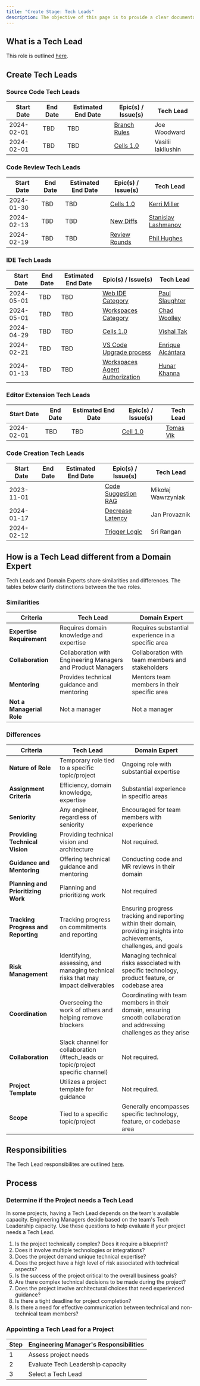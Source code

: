 ```yaml
---
title: "Create Stage: Tech Leads"
description: The objective of this page is to provide a clear documentation of the responsibilities and attributes associated with the role of a tech lead within the Create Stage.
---
```


## What is a Tech Lead
This role is outlined [here](https://handbook.gitlab.com/handbook/engineering/ic-leadership/tech-lead/#the-tech-lead-role).


##  Create Tech Leads

### Source Code Tech Leads

| Start Date | End Date | Estimated End Date | Epic(s) / Issue(s)     | Tech Lead  |
|------------|----------|--------------------|-------------------------|------------|
| 2024-02-01 | TBD | TBD       | [Branch Rules](https://gitlab.com/groups/gitlab-org/-/epics/12492)      | Joe Woodward |
| 2024-02-01 | TBD | TBD       | [Cells 1.0](https://gitlab.com/gitlab-org/gitlab/-/issues/434974)      | Vasilii Iakliushin  |

### Code Review Tech Leads

| Start Date | End Date | Estimated End Date | Epic(s) / Issue(s)     | Tech Lead  |
|------------|----------|--------------------|-------------------------|------------|
| 2024-01-30 | TBD      | TBD                | [Cells 1.0](https://gitlab.com/groups/gitlab-org/-/epics/12795) | [Kerri Miller](https://gitlab.com/kerrizor) |
| 2024-02-13 | TBD      | TBD                | [New Diffs](https://gitlab.com/groups/gitlab-org/-/epics/11559) | [Stanislav Lashmanov](https://gitlab.com/slashmanov) |
| 2024-02-19 | TBD      | TBD                | [Review Rounds](https://gitlab.com/groups/gitlab-org/-/epics/9577) | [Phil Hughes](https://gitlab.com/iamphill) |

### IDE Tech Leads

| Start Date | End Date | Estimated End Date | Epic(s) / Issue(s)     | Tech Lead  |
|------------|----------|--------------------|-------------------------|------------|
| 2024-05-01 | TBD      | TBD                | [Web IDE Category](https://gitlab.com/groups/gitlab-org/-/epics/170)| [Paul Slaughter](https://gitlab.com/pslaughter) |
| 2024-05-01 | TBD      | TBD                | [Workspaces Category](https://gitlab.com/groups/gitlab-org/-/epics/170)| [Chad Woolley](https://gitlab.com/cwoolley-gitlab) |
| 2024-04-29 | TBD      | TBD                | [Cells 1.0](https://gitlab.com/gitlab-org/gitlab/-/issues/434976)| [Vishal Tak](https://gitlab.com/vtak) |
| 2024-02-21 | TBD      | TBD                | [VS Code Upgrade process](https://gitlab.com/groups/gitlab-org/-/epics/12951)| [Enrique Alcántara](https://gitlab.com/ealcantara) |
| 2024-01-13 | TBD      | TBD                | [Workspaces Agent Authorization](https://gitlab.com/groups/gitlab-org/-/epics/12193) | [Hunar Khanna](https://gitlab.com/hkhanna2) |

 
### Editor Extension Tech Leads

| Start Date | End Date | Estimated End Date | Epic(s) / Issue(s)     | Tech Lead  |
|------------|----------|--------------------|-------------------------|------------|
| 2024-02-01 | TBD      | TBD      | [Cell 1.0](https://gitlab.com/gitlab-org/gitlab/-/issues/434977) | [Tomas Vik](https://gitlab.com/viktomas) |


### Code Creation Tech Leads

| Start Date | End Date | Estimated End Date | Epic(s) / Issue(s)     | Tech Lead   |
|------------|----------|--------------------|------------------------|-------------|
| 2023-11-01 |          |                    | [Code Suggestion RAG](https://gitlab.com/groups/gitlab-org/-/epics/11669) | Mikołaj Wawrzyniak |
| 2024-01-17 |          |                    | [Decrease Latency](https://gitlab.com/groups/gitlab-org/-/epics/12224)    | Jan Provaznik      |
| 2024-02-12 |          |                    | [Trigger Logic](https://gitlab.com/groups/gitlab-org/-/epics/12100)       | Sri Rangan         |

## How is a Tech Lead different from a Domain Expert

Tech Leads and Domain Experts share similarities and differences. The tables below clarify distinctions between the two roles.

### Similarities
| Criteria                      | Tech Lead                                     | Domain Expert                                |
| ----------------------------- | --------------------------------------------- | -------------------------------------------- |
| **Expertise Requirement**      | Requires domain knowledge and expertise       | Requires substantial experience in a specific area |
| **Collaboration**              | Collaboration with Engineering Managers and Product Managers | Collaboration with team members and stakeholders |
| **Mentoring**                 | Provides technical guidance and mentoring     | Mentors team members in their specific area   |
| **Not a Managerial Role**      | Not a manager                                  | Not a manager                                 |

### Differences
| Criteria                          | Tech Lead                                     | Domain Expert                                |
|-----------------------------------|-----------------------------------------------|----------------------------------------------|
| **Nature of Role**                | Temporary role tied to a specific topic/project | Ongoing role with substantial expertise     |
| **Assignment Criteria**           | Efficiency, domain knowledge, expertise        | Substantial experience in specific areas     |
| **Seniority**                     | Any engineer, regardless of seniority          | Encouraged for team members with experience |
| **Providing Technical Vision**    | Providing technical vision and architecture   |  Not required. |
| **Guidance and Mentoring**        | Offering technical guidance and mentoring     | Conducting code and MR reviews in their domain |
| **Planning and Prioritizing Work**| Planning and prioritizing work                 | Not required           |
| **Tracking Progress and Reporting**| Tracking progress on commitments and reporting | Ensuring progress tracking and reporting within their domain, providing insights into achievements, challenges, and goals |
| **Risk Management**               | Identifying, assessing, and managing technical risks that may impact deliverables | Managing technical risks associated with specific technology, product feature, or codebase area |
| **Coordination**                  | Overseeing the work of others and helping remove blockers | Coordinating with team members in their domain, ensuring smooth collaboration and addressing challenges as they arise |
| **Collaboration**                 | Slack channel for collaboration (#tech_leads or topic/project specific channel)  | Not required. |
| **Project Template**              | Utilizes a project template for guidance       | Not required.    |
| **Scope**                         | Tied to a specific topic/project              | Generally encompasses specific technology, feature, or codebase area                                                      |
## Responsibilities
The Tech Lead responsibilites are outlined [here](https://handbook.gitlab.com/handbook/engineering/ic-leadership/tech-lead/#responsibilities-of-a-tech-lead).


## Process


### Determine if the Project needs a Tech Lead

In some projects, having a Tech Lead depends on the team's available capacity. Engineering Managers decide based on the team's Tech Leadership capacity. Use these questions to help evaluate if your project needs a Tech Lead.
1. Is the project technically complex? Does it require a blueprint?
1. Does it involve multiple technologies or integrations?
1. Does the project demand unique technical expertise?
1. Does the project have a high level of risk associated with technical aspects?
1. Is the success of the project critical to the overall business goals?
1. Are there complex technical decisions to be made during the project?
1. Does the project involve architectural choices that need experienced guidance?
1. Is there a tight deadline for project completion?
1. Is there a need for effective communication between technical and non-technical team members?

### Appointing a Tech Lead for a Project

| Step | Engineering Manager's Responsibilities |
|------|---------------------------------------|
| 1    | Assess project needs                  |
| 2    | Evaluate Tech Leadership capacity     |
| 3    | Select a Tech Lead         |


